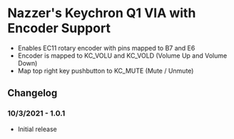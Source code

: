 # Nazzer's Keychron Q1 VIA with Encoder Support

- Enables EC11 rotary encoder with pins mapped to B7 and E6
- Encoder is mapped to KC_VOLU and KC_VOLD (Volume Up and Volume Down)
- Map top right key pushbutton to KC_MUTE (Mute / Unmute)

## Changelog

### 10/3/2021 - 1.0.1

- Initial release
